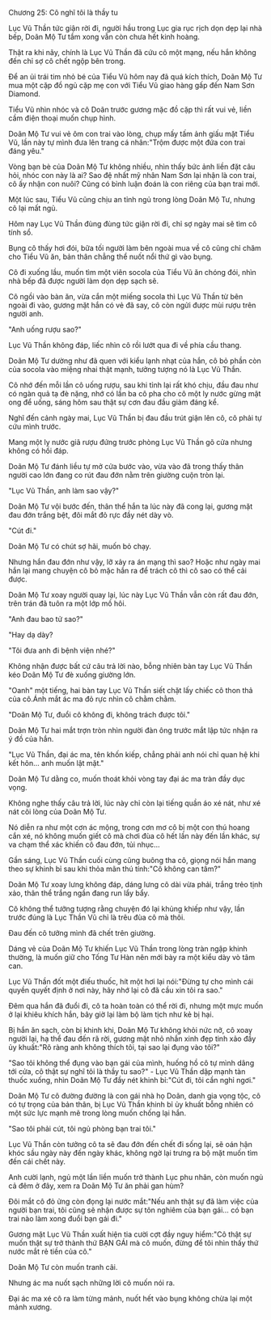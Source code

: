 




Chương 25: Cô nghĩ tôi là thầy tu


Lục Vũ Thần tức giận rời đi, người hầu trong Lục gia rục rịch dọn dẹp lại nhà bếp, Doãn Mộ Tư tắm xong vẫn còn chưa hết kinh hoàng.

Thật ra khi nãy, chính là Lục Vũ Thần đã cứu cô một mạng, nếu hắn không đến chỉ sợ cô chết ngộp bên trong.

Để an ủi trái tim nhỏ bé của Tiểu Vũ hôm nay đã quá kích thích, Doãn Mộ Tư mua một cặp đồ ngủ cặp mẹ con với Tiểu Vũ giao hàng gấp đến Nam Sơn Diamond.

Tiểu Vũ nhìn nhóc và cô Doãn trước gương mặc đồ cặp thì rất vui vẻ, liền cầm điện thoại muốn chụp hình.

Doãn Mộ Tư vui vẻ ôm con trai vào lòng, chụp mấy tấm ảnh giấu mặt Tiểu Vũ, lần này tự mình đưa lên trang cá nhân:"Trộm được một đứa con trai đáng yêu."

Vòng bạn bè của Doãn Mộ Tư không nhiều, nhìn thấy bức ảnh liền đặt câu hỏi, nhóc con này là ai? Sao đệ nhất mỹ nhân Nam Sơn lại nhận là con trai, cô ấy nhận con nuôi? Cũng có bình luận đoán là con riêng của bạn trai mới.

Một lúc sau, Tiểu Vũ cũng chịu an tỉnh ngủ trong lòng Doãn Mộ Tư, nhưng cô lại mất ngủ.

Hôm nay Lục Vũ Thần đùng đùng tức giận rời đi, chỉ sợ ngày mai sẽ tìm cô tính sổ.

Bụng cô thấy hơi đói, bữa tối người làm bên ngoài mua về cô cũng chỉ chăm cho Tiểu Vũ ăn, bản thân chẳng thể nuốt nổi thứ gì vào bụng.

Cô đi xuống lầu, muốn tìm một viên socola của Tiểu Vũ ăn chóng đói, nhìn nhà bếp đã được người làm dọn dẹp sạch sẽ.

Cô ngồi vào bàn ăn, vừa cắn một miếng socola thì Lục Vũ Thần từ bên ngoài đi vào, gương mặt hắn có vẻ đã say, cô còn ngửi được mùi rượu trên người anh.

"Anh uống rượu sao?"

Lục Vũ Thần không đáp, liếc nhìn cô rồi lướt qua đi về phía cầu thang.

Doãn Mộ Tư dường như đã quen với kiểu lạnh nhạt của hắn, cô bỏ phần còn của socola vào miệng nhai thật mạnh, tưởng tượng nó là Lục Vũ Thần.

Cô nhớ đến mỗi lần cô uống rượu, sau khi tỉnh lại rất khó chịu, đầu đau như có ngàn quả tạ đè nặng, nhớ có lần ba cô pha cho cô một ly nước gừng mật ong để uống, sáng hôm sau thật sự cơn đau đầu giảm đáng kể.

Nghĩ đến cảnh ngày mai, Lục Vũ Thần bị đau đầu trút giận lên cô, cô phải tự cứu mình trước.

Mang một ly nước giã rượu đứng trước phòng Lục Vũ Thần gõ cửa nhưng không có hồi đáp.

Doãn Mộ Tư đánh liều tự mở cửa bước vào, vừa vào đã trong thấy thân người cao lớn đang co rút đau đớn nằm trên giường cuộn tròn lại.

"Lục Vũ Thần, anh làm sao vậy?"

Doãn Mộ Tư vội bước đến, thân thể hắn ta lúc này đã cong lại, gương mặt đau đớn trắng bệt, đôi mắt đỏ rực đầy nét dày vò.

"Cút đi."

Doãn Mộ Tư có chút sợ hãi, muốn bỏ chạy.

Nhưng hắn đau đớn như vậy, lỡ xảy ra án mạng thì sao? Hoặc như ngày mai hắn lại mang chuyện cô bỏ mặc hắn ra để trách cô thì cô sao có thể cải được.

Doãn Mộ Tư xoay người quay lại, lúc này Lục Vũ Thần vẫn còn rất đau đớn, trên trán đã tuôn ra một lớp mồ hôi.

"Anh đau bao tử sao?"

"Hay dạ dày?

"Tôi đưa anh đi bệnh viện nhé?"

Không nhận được bất cứ câu trả lời nào, bỗng nhiên bàn tay Lục Vũ Thần kéo Doãn Mộ Tư đè xuống giường lớn.

"Oanh" một tiếng, hai bàn tay Lục Vũ Thần siết chặt lấy chiếc cô thon thả của cô.Ánh mắt ác ma đỏ rực nhìn cô chằm chằm.

"Doãn Mộ Tư, đuổi cô không đi, không trách được tôi."

Doãn Mộ Tư hai mắt trợn tròn nhìn người đàn ông trước mắt lập tức nhận ra ý đồ của hắn.

"Lục Vũ Thần, đại ác ma, tên khốn kiếp, chẳng phải anh nói chỉ quan hệ khi kết hôn… anh muốn lật mặt."

Doãn Mộ Tư dằng co, muốn thoát khỏi vòng tay đại ác ma tràn đầy dục vọng.

Không nghe thấy câu trả lời, lúc này chỉ còn lại tiếng quần áo xé nát, như xé nát cõi lòng của Doãn Mộ Tư.

Nó diễn ra như một cơn ác mộng, trong cơn mơ cô bị một con thú hoang cắn xé, nó không muốn giết cô mà chơi đùa cô hết lần này đến lần khác, sự va chạm thể xác khiến cô đau đớn, tủi nhục…

Gần sáng, Lục Vũ Thần cuối cùng cũng buông tha cô, giọng nói hắn mang theo sự khinh bỉ sau khi thỏa mãn thú tính:"Cô không can tâm?"

Doãn Mộ Tư xoay lưng không đáp, dáng lưng cô dài vừa phải, trắng trẻo tịnh xảo, thân thể trắng ngần đang run lẩy bẩy.

Cô không thể tưởng tượng rằng chuyện đó lại khủng khiếp như vậy, lần trước đúng là Lục Thần Vũ chỉ là trêu đùa cô mà thôi.

Đau đến cô tưởng mình đã chết trên giường.

Dáng vẻ của Doãn Mộ Tư khiến Lục Vũ Thần trong lòng tràn ngập khinh thường, là muốn giữ cho Tống Tư Hàn nên mới bày ra một kiểu dày vò tâm can.

Lục Vũ Thần đốt một điếu thuốc, hít một hơi lại nói:"Đừng tự cho mình cái quyền quyết định ở nơi này, hãy nhớ lại cô đã cầu xin tôi ra sao."

Đêm qua hắn đã đuổi đi, cô ta hoàn toàn có thể rời đi, nhưng một mực muốn ở lại khiêu khích hắn, bây giờ lại làm bộ làm tịch như kẻ bị hại.

Bị hắn ăn sạch, còn bị khinh khi, Doãn Mộ Tư không khỏi nức nở, cô xoay người lại, hạ thể đau đến rã rời, gương mặt nhỏ nhắn xinh đẹp tinh xảo đầy ủy khuất:"Rõ ràng anh không thích tôi, tại sao lại đụng vào tôi?"

"Sao tôi không thể đụng vào bạn gái của mình, huống hồ cô tự mình dâng tới cửa, cô thật sự nghĩ tôi là thầy tu sao?" - Lục Vũ Thần dập mạnh tàn thuốc xuống, nhìn Doãn Mộ Tư đầy nét khinh bỉ:"Cút đi, tôi cần nghỉ ngơi."

Doãn Mộ Tư cô đường đường là con gái nhà họ Doãn, danh gia vọng tộc, cô có tự trọng của bản thân, bị Lục Vũ Thần khinh bỉ ủy khuất bỗng nhiên có một sức lực mạnh mẽ trong lòng muốn chống lại hắn.

"Sao tôi phải cút, tôi ngủ phòng bạn trai tôi."

Lục Vũ Thần còn tưởng cô ta sẽ đau đớn đến chết đi sống lại, sẽ oán hận khóc sầu ngày này đến ngày khác, không ngờ lại trưng ra bộ mặt muốn tìm đến cái chết này.

Anh cười lạnh, ngủ một lần liền muốn trở thành Lục phu nhân, còn muốn ngủ cả đêm ở đây, xem ra Doãn Mộ Tư ăn phải gan hùm?

Đôi mắt cô đỏ ửng còn đọng lại nước mắt:"Nếu anh thật sự đã làm việc của người bạn trai, tôi cũng sẽ nhận được sự tôn nghiêm của bạn gái… có bạn trai nào làm xong đuổi bạn gái đi."

Gương mặt Lục Vũ Thần xuất hiện tia cười cợt đầy nguy hiểm:"Cô thật sự muốn thật sự trở thành thứ BẠN GÁI mà cô muốn, đừng để tôi nhìn thấy thứ nước mắt rẻ tiền của cô."

Doãn Mộ Tư còn muốn tranh cãi.

Nhưng ác ma nuốt sạch những lời cô muốn nói ra.

Đại ác ma xé cô ra làm từng mảnh, nuốt hết vào bụng không chừa lại một mảnh xương.




